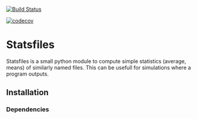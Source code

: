
[![Build Status](https://travis-ci.org/ZGCDDoo/statsfiles.svg?branch=master)](https://travis-ci.org/ZGCDDoo/statsfiles)
   


[![codecov](https://codecov.io/gh/ZGCDDoo/statsfiles/branch/master/graph/badge.svg)](https://codecov.io/gh/ZGCDDoo/statsfiles)



# Statsfiles

Statsfiles is a small python module to compute simple statistics (average, means) of similarly named files.
This can be usefull for simulations where a program outputs.



## Installation

### Dependencies

